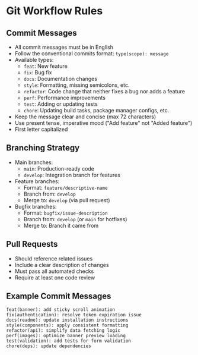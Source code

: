 # Git Workflow Rules

## Commit Messages
- All commit messages must be in English
- Follow the conventional commits format: `type(scope): message`
- Available types:
  - `feat`: New feature
  - `fix`: Bug fix
  - `docs`: Documentation changes
  - `style`: Formatting, missing semicolons, etc.
  - `refactor`: Code change that neither fixes a bug nor adds a feature
  - `perf`: Performance improvements
  - `test`: Adding or updating tests
  - `chore`: Updating build tasks, package manager configs, etc.
- Keep the message clear and concise (max 72 characters)
- Use present tense, imperative mood ("Add feature" not "Added feature")
- First letter capitalized

## Branching Strategy
- Main branches:
  - `main`: Production-ready code
  - `develop`: Integration branch for features
- Feature branches:
  - Format: `feature/descriptive-name`
  - Branch from: `develop`
  - Merge to: `develop` (via pull request)
- Bugfix branches:
  - Format: `bugfix/issue-description`
  - Branch from: `develop` (or `main` for hotfixes)
  - Merge to: Branch it came from

## Pull Requests
- Should reference related issues
- Include a clear description of changes
- Must pass all automated checks
- Require at least one code review

## Example Commit Messages
```
feat(banner): add sticky scroll animation
fix(authentication): resolve token expiration issue
docs(readme): update installation instructions
style(components): apply consistent formatting
refactor(api): simplify data fetching logic
perf(images): optimize banner preview loading
test(validation): add tests for form validation
chore(deps): update dependencies
``` 